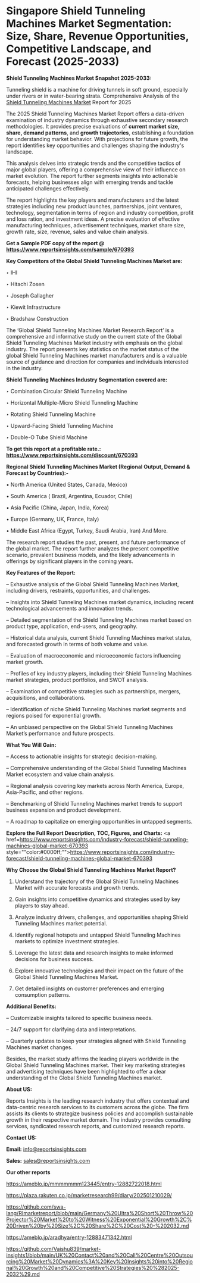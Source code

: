 # Singapore Shield Tunneling Machines Market Segmentation: Size, Share, Revenue Opportunities, Competitive Landscape, and Forecast (2025-2033)

<strong>Shield Tunneling Machines Market Snapshot 2025-2033:</strong>

Tunneling shield is a machine for driving tunnels in soft ground, especially under rivers or in water-bearing strata. Comprehensive Analysis of the <a href=https://www.reportsinsights.com/sample/670393>Shield Tunneling Machines Market</a> Report for 2025

The 2025 Shield Tunneling Machines Market Report offers a data-driven examination of industry dynamics through exhaustive secondary research methodologies. It provides precise evaluations of <strong>current market size, share, demand patterns</strong>, and <strong>growth trajectories</strong>, establishing a foundation for understanding market behavior. With projections for future growth, the report identifies key opportunities and challenges shaping the industry's landscape.

This analysis delves into strategic trends and the competitive tactics of major global players, offering a comprehensive view of their influence on market evolution. The report further segments insights into actionable forecasts, helping businesses align with emerging trends and tackle anticipated challenges effectively.

The report highlights the key players and manufacturers and the latest strategies including new product launches, partnerships, joint ventures, technology, segmentation in terms of region and industry competition, profit and loss ration, and investment ideas. A precise evaluation of effective manufacturing techniques, advertisement techniques, market share size, growth rate, size, revenue, sales and value chain analysis.

<strong>Get a Sample PDF copy of the report @ <a href=https://www.reportsinsights.com/sample/670393 style=color:#0000ff;>https://www.reportsinsights.com/sample/670393</a></strong>

<strong>Key Competitors of the Global Shield Tunneling Machines Market are:</strong>

‣ IHI

‣ Hitachi Zosen

‣ Joseph Gallagher

‣ Kiewit Infrastructure

‣ Bradshaw Construction

The ‘Global Shield Tunneling Machines Market Research Report’ is a comprehensive and informative study on the current state of the Global Shield Tunneling Machines Market industry with emphasis on the global industry. The report presents key statistics on the market status of the global Shield Tunneling Machines market manufacturers and is a valuable source of guidance and direction for companies and individuals interested in the industry.

<strong>Shield Tunneling Machines Industry Segmentation covered are:</strong>

‣ Combination Circular Shield Tunneling Machine

‣ Horizontal Multiple-Micro Shield Tunneling Machine

‣ Rotating Shield Tunneling Machine

‣ Upward-Facing Shield Tunneling Machine

‣ Double-O Tube Shield Machine

<strong>To get this report at a profitable rate.: <a href=https://www.reportsinsights.com/discount/670393 style=color:#0000ff;>https://www.reportsinsights.com/discount/670393</a></strong>

<strong>Regional Shield Tunneling Machines Market (Regional Output, Demand &amp; Forecast by Countries):-</strong>

• North America (United States, Canada, Mexico)

• South America ( Brazil, Argentina, Ecuador, Chile)

• Asia Pacific (China, Japan, India, Korea)

• Europe (Germany, UK, France, Italy)

• Middle East Africa (Egypt, Turkey, Saudi Arabia, Iran) And More.

The research report studies the past, present, and future performance of the global market. The report further analyzes the present competitive scenario, prevalent business models, and the likely advancements in offerings by significant players in the coming years.

<strong>Key Features of the Report:</strong>

– Exhaustive analysis of the Global Shield Tunneling Machines Market, including drivers, restraints, opportunities, and challenges.

– Insights into Shield Tunneling Machines market dynamics, including recent technological advancements and innovation trends.

– Detailed segmentation of the Shield Tunneling Machines market based on product type, application, end-users, and geography.

– Historical data analysis, current Shield Tunneling Machines market status, and forecasted growth in terms of both volume and value.

– Evaluation of macroeconomic and microeconomic factors influencing market growth.

– Profiles of key industry players, including their Shield Tunneling Machines market strategies, product portfolios, and SWOT analysis.

– Examination of competitive strategies such as partnerships, mergers, acquisitions, and collaborations.

– Identification of niche Shield Tunneling Machines market segments and regions poised for exponential growth.

– An unbiased perspective on the Global Shield Tunneling Machines Market’s performance and future prospects.

<strong>What You Will Gain:</strong>

– Access to actionable insights for strategic decision-making.

– Comprehensive understanding of the Global Shield Tunneling Machines Market ecosystem and value chain analysis.

– Regional analysis covering key markets across North America, Europe, Asia-Pacific, and other regions.

– Benchmarking of Shield Tunneling Machines market trends to support business expansion and product development.

– A roadmap to capitalize on emerging opportunities in untapped segments.

<strong>Explore the Full Report Description, TOC, Figures, and Charts:</strong>
<a href=https://www.reportsinsights.com/industry-forecast/shield-tunneling-machines-global-market-670393 style=""color:#0000ff;"">https://www.reportsinsights.com/industry-forecast/shield-tunneling-machines-global-market-670393</a>

<strong>Why Choose the Global Shield Tunneling Machines Market Report?</strong>

1. Understand the trajectory of the Global Shield Tunneling Machines Market with accurate forecasts and growth trends.

2. Gain insights into competitive dynamics and strategies used by key players to stay ahead.

3. Analyze industry drivers, challenges, and opportunities shaping Shield Tunneling Machines market potential.

4. Identify regional hotspots and untapped Shield Tunneling Machines markets to optimize investment strategies.

5. Leverage the latest data and research insights to make informed decisions for business success.

6. Explore innovative technologies and their impact on the future of the Global Shield Tunneling Machines Market.

7. Get detailed insights on customer preferences and emerging consumption patterns.

<strong>Additional Benefits:</strong>

– Customizable insights tailored to specific business needs.

– 24/7 support for clarifying data and interpretations.

– Quarterly updates to keep your strategies aligned with Shield Tunneling Machines market changes.

Besides, the market study affirms the leading players worldwide in the Global Shield Tunneling Machines market. Their key marketing strategies and advertising techniques have been highlighted to offer a clear understanding of the Global Shield Tunneling Machines market.

<strong><strong>About US</strong>:</strong>

Reports Insights is the leading research industry that offers contextual and data-centric research services to its customers across the globe. The firm assists its clients to strategize business policies and accomplish sustainable growth in their respective market domain. The industry provides consulting services, syndicated research reports, and customized research reports.

<strong>Contact US:</strong>

<p class=><b>Email:</b> <a href=mailto:info@reportsinsights.com>info@reportsinsights.com</a></p>
<p class=><b>Sales:</b> <a href=mailto:sales@reportsinsights.com>sales@reportsinsights.com</a></p>

<strong>Our other reports</strong>

<a href=https://ameblo.jp/mmmmmmm123445/entry-12882722018.html>https://ameblo.jp/mmmmmmm123445/entry-12882722018.html</a>

<a href=https://plaza.rakuten.co.jp/marketresearch99/diary/202501210029/>https://plaza.rakuten.co.jp/marketresearch99/diary/202501210029/</a>

<a href=https://github.com/swa-lang/RImarketreport/blob/main/Germany%20Ultra%20Short%20Throw%20Projector%20Market%20to%20Witness%20Exponential%20Growth%2C%20Driven%20by%20Size%2C%20Share%2C%20Cost%20-%202032.md>https://github.com/swa-lang/RImarketreport/blob/main/Germany%20Ultra%20Short%20Throw%20Projector%20Market%20to%20Witness%20Exponential%20Growth%2C%20Driven%20by%20Size%2C%20Share%2C%20Cost%20-%202032.md</a>

<a href=https://ameblo.jp/aradhya/entry-12883471342.html>https://ameblo.jp/aradhya/entry-12883471342.html</a>

<a href=https://github.com/Vaishu839/market-insights1/blob/main/UK%20Contact%20and%20Call%20Centre%20Outsourcing%20Market%20Dynamics%3A%20Key%20Insights%20into%20Regional%20Growth%20and%20Competitive%20Strategies%20%282025-2032%29.md>https://github.com/Vaishu839/market-insights1/blob/main/UK%20Contact%20and%20Call%20Centre%20Outsourcing%20Market%20Dynamics%3A%20Key%20Insights%20into%20Regional%20Growth%20and%20Competitive%20Strategies%20%282025-2032%29.md</a>
